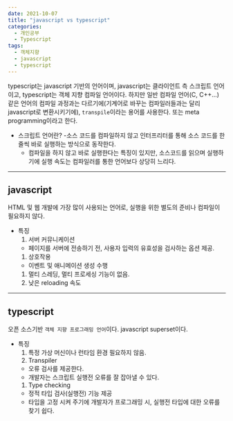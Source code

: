 ```yaml
---
date: 2021-10-07
title: "javascript vs typescript"
categories:
  - 개인공부
  - Typescript
tags:
  - 객체지향
  - javascript
  - typescript
---
```


typescript는 javascript 기반의 언어이며,
javascript는 클라이언트 측 스크립트 언어이고,
typescript는 객체 지향 컴파일 언어이다. 하지만 일반 컴파일 언어(C, C++...) 같은 언어의 컴파일 과정과는 다르기에(기계어로 바꾸는 컴파일러들과는 달리 javascript로 변환시키기에), <code>transpile</code>이라는 용어를 사용한다. 또는 meta programming이라고 한다.

- 스크립트 언어란? -소스 코드를 컴파일하지 않고 인터프리터를 통해 소스 코드를 한줄씩 바로 실행하는 방식으로 동작한다.
  - 컴파일을 하지 않고 바로 실행한다는 특징이 있지만, 소스코드를 읽으며 실행하기에 실행 속도는 컴파일러를 통한 언어보다 상당히 느리다.

---

## javascript

HTML 및 웹 개발에 가장 많이 사용되는 언어로, 실행을 위한 별도의 준비나 컴파일이 필요하지 않다.

- 특징
  1. 서버 커뮤니케이션
  - 페이지를 서버에 전송하기 전, 사용자 입력의 유효성을 검사하는 옵션 제공.
  1. 상호작용
  - 이벤트 및 애니메이션 생성 수행
  1. 멀티 스레딩, 멀티 프로세싱 기능이 없음.
  1. 낮은 reloading 속도

---

## typescript

오픈 소스기반 <code>객체 지향 프로그래밍 언어</code>이다. javascript superset이다.

- 특징
  1. 특정 가상 머신이나 런타임 환경 필요하지 않음.
  1. Transpiler
  - 오류 검사를 제공한다.
  - 개발자는 스크립트 실행전 오류를 잘 잡아낼 수 있다.
  1. Type checking
  - 정적 타입 검사(실행전) 기능 제공
  - 타입을 고정 시켜 주기에 개발자가 프로그래밍 시, 실행전 타입에 대한 오류를 찾기 쉽다.
